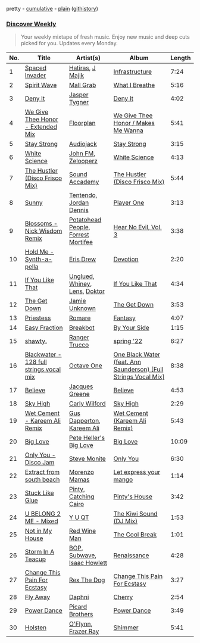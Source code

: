 pretty - [cumulative](/playlists/cumulative/Discover%20Weekly.md) - [plain](/playlists/plain/37i9dQZEVXcERLiUqU2pJX) ([githistory](https://github.githistory.xyz/vitokorn/spotify-playlist-archive/blob/master/playlists/plain/37i9dQZEVXcERLiUqU2pJX))

### [Discover Weekly](https://open.spotify.com/playlist/37i9dQZEVXcERLiUqU2pJX)

> Your weekly mixtape of fresh music. Enjoy new music and deep cuts picked for you. Updates every Monday.

| No. | Title | Artist(s) | Album | Length |
|---|---|---|---|---|
| 1 | [Spaced Invader](https://open.spotify.com/track/0b7yxJO3SWbh03vZ8CWTcw) | [Hatiras](https://open.spotify.com/artist/7DQ8fX4Fbi43HaesfrVYpO), [J Majik](https://open.spotify.com/artist/59hUvYHHq6pDHDbfNafjVb) | [Infrastructure](https://open.spotify.com/album/2SNmmdlmG6AYkSVoFkzhby) | 7:24 |
| 2 | [Spirit Wave](https://open.spotify.com/track/6jUyb9kpzhNCpxZOLoPI2L) | [Mall Grab](https://open.spotify.com/artist/7yF6JnFPDzgml2Ytkyl5D7) | [What I Breathe](https://open.spotify.com/album/4Xt7IVNtLEjVjetUBufoyw) | 5:16 |
| 3 | [Deny It](https://open.spotify.com/track/2G0pIL19syX70AXLc9ykPj) | [Jasper Tygner](https://open.spotify.com/artist/2D7akgJBXcsp8Y2FKdPJCh) | [Deny It](https://open.spotify.com/album/6lIxoZV2okhpBngVJvXi8i) | 4:02 |
| 4 | [We Give Thee Honor - Extended Mix](https://open.spotify.com/track/2HYKFVvAvHuH33kzYiRsmx) | [Floorplan](https://open.spotify.com/artist/0RBnTX5xoVa1bDYt9Qbies) | [We Give Thee Honor / Makes Me Wanna](https://open.spotify.com/album/40wa0Bn4YAM1uPCt0CqVsp) | 5:41 |
| 5 | [Stay Strong](https://open.spotify.com/track/0hArRrfTasNGuWhrY1NU1M) | [Audiojack](https://open.spotify.com/artist/3Uvzk4iffO4mvchgRNJjbs) | [Stay Strong](https://open.spotify.com/album/2RgmzgYbtEzJ5Y04UxwnbE) | 3:15 |
| 6 | [White Science](https://open.spotify.com/track/20uWNggVIdMpdFNVXZi9iR) | [John FM](https://open.spotify.com/artist/0vscEUhV9isTMclPcVz7zr), [Zelooperz](https://open.spotify.com/artist/5j93hwFBNo29RJMsWvtzj8) | [White Science](https://open.spotify.com/album/7hZUXZMBt4I2mHzWXubUt9) | 4:13 |
| 7 | [The Hustler (Disco Frisco Mix)](https://open.spotify.com/track/0R3aeCg7ofE3SD89MNySgA) | [Sound Accademy](https://open.spotify.com/artist/4vNHWuwtFSn3Fu4AY4kZOf) | [The Hustler (Disco Frisco Mix)](https://open.spotify.com/album/5W8wUVw8txj9AdrDxVDqKN) | 5:44 |
| 8 | [Sunny](https://open.spotify.com/track/1ZiAZR4p9WmRU9FUGCcuCD) | [Tentendo](https://open.spotify.com/artist/3eUpxakSdjFZ5ROQKgfL2W), [Jordan Dennis](https://open.spotify.com/artist/2iSbupdaMW303tk8tqdCv5) | [Player One](https://open.spotify.com/album/4UO3OkkwR1YV4TC5yD6ZvI) | 3:13 |
| 9 | [Blossoms - Nick Wisdom Remix](https://open.spotify.com/track/5IVsXzdE0uy6DTx6XAqVeL) | [Potatohead People](https://open.spotify.com/artist/2lmWYYMM80tsoDES4aUB1m), [Forrest Mortifee](https://open.spotify.com/artist/2YQJdQtHgTYz4u9vvf3DgJ) | [Hear No Evil, Vol. 3](https://open.spotify.com/album/7aNPV9St9as5k7JgvToz5c) | 3:38 |
| 10 | [Hold Me - Synth-a-pella](https://open.spotify.com/track/401IoxkzMv0h4kkuNWyyfZ) | [Eris Drew](https://open.spotify.com/artist/4VKbZ8lm0Bm1AbtzAbBdpO) | [Devotion](https://open.spotify.com/album/2e7LQqvJdInqGHnjEIsAaJ) | 2:20 |
| 11 | [If You Like That](https://open.spotify.com/track/39u52p0pgk76Ukq3e0c815) | [Unglued](https://open.spotify.com/artist/3AXcevvp1Kd1KEyHiUEsrC), [Whiney](https://open.spotify.com/artist/4YTBo7qadslqj8V8FMRuqK), [Lens](https://open.spotify.com/artist/6XKxTAwaVZS4dhFj8IxFFz), [Doktor](https://open.spotify.com/artist/39Oq22GIYJKzgCbCDbOnRl) | [If You Like That](https://open.spotify.com/album/7s5tZT1opeQmfuy5s9XZhm) | 4:34 |
| 12 | [The Get Down](https://open.spotify.com/track/1j3QAnKC77h8LiUJq5kWOu) | [Jamie Unknown](https://open.spotify.com/artist/36R06i2wVdVfHNfyyGtrzF) | [The Get Down](https://open.spotify.com/album/32lMW1m26iJv25NGqUJXbB) | 3:53 |
| 13 | [Priestess](https://open.spotify.com/track/2rxhteylfypbbWmahDNklT) | [Romare](https://open.spotify.com/artist/6d1HqiWNEKV9zFqQM9WeYo) | [Fantasy](https://open.spotify.com/album/1rDjHlur6uZheIHpBdmLEF) | 4:07 |
| 14 | [Easy Fraction](https://open.spotify.com/track/6auiShWekyq8tyecMpJ5Cf) | [Breakbot](https://open.spotify.com/artist/0iui2Be5CP8EWxvHYsVspL) | [By Your Side](https://open.spotify.com/album/6C9yWt9DLFJixQjOZIkaAT) | 1:15 |
| 15 | [shawty.](https://open.spotify.com/track/1YGOdGy4tFmKEsjRyJyMIu) | [Ranger Trucco](https://open.spotify.com/artist/36N80lh8tNu7XedcW55NC3) | [spring '22](https://open.spotify.com/album/6EnxDjtBP3qEAMxOhMJqrx) | 6:27 |
| 16 | [Blackwater - 128 full strings vocal mix](https://open.spotify.com/track/3829oHimRwuUHePcD2Jj7S) | [Octave One](https://open.spotify.com/artist/0CRfAs5qmkRgw9x9etNGqH) | [One Black Water (feat. Ann Saunderson) [Full Strings Vocal Mix]](https://open.spotify.com/album/4Ju4z6OA25j2MuR94WgwgJ) | 8:38 |
| 17 | [Believe](https://open.spotify.com/track/0xQCUudZetReFhweBceuAs) | [Jacques Greene](https://open.spotify.com/artist/0ygIgsjUzKivFgxgjQ9iV9) | [Believe](https://open.spotify.com/album/5Ng9OIxgvxeKJueKImaNjX) | 4:53 |
| 18 | [Sky High](https://open.spotify.com/track/3zpeoc3FEhSnW7Ahfap0zd) | [Carly Wilford](https://open.spotify.com/artist/0kDLD7hkKb5cLyEMMi8iFN) | [Sky High](https://open.spotify.com/album/6xjZ4PntOsJF5jQStary0x) | 2:29 |
| 19 | [Wet Cement - Kareem Ali Remix](https://open.spotify.com/track/0ifI6yZ047szP2E252EJUY) | [Gus Dapperton](https://open.spotify.com/artist/6sHCvZe1PHrOAuYlwTLNH4), [Kareem Ali](https://open.spotify.com/artist/4Uhgu5miW68A3eqRl26xtf) | [Wet Cement (Kareem Ali Remix)](https://open.spotify.com/album/0yP7kQHYuDp1lOvHILN5t2) | 5:43 |
| 20 | [Big Love](https://open.spotify.com/track/7b3MjFv3l2hJHPKE3xQxSL) | [Pete Heller's Big Love](https://open.spotify.com/artist/1KIT43QU793ZmRpuuQYrpy) | [Big Love](https://open.spotify.com/album/2Kbcxt3GeXwSIZlaZ7MzgU) | 10:09 |
| 21 | [Only You - Disco Jam](https://open.spotify.com/track/5NT9uNi1uhKdgVif3WnzQO) | [Steve Monite](https://open.spotify.com/artist/0EEHriKw0Gzrmb2ZII2apY) | [Only You](https://open.spotify.com/album/6i1wCCG67qBjxBNEDakTKa) | 6:30 |
| 22 | [Extract from south beach](https://open.spotify.com/track/1HZWWC6YYGqgqEchYMWO7d) | [Morenzo Mamas](https://open.spotify.com/artist/2jWqzbr9Qwk5M8SvI51w48) | [Let express your mango](https://open.spotify.com/album/2c8H490cigqwl5Y9g9R5ox) | 1:14 |
| 23 | [Stuck Like Glue](https://open.spotify.com/track/6AKA1M5o5AlJAaXBK9Jvxw) | [Pinty](https://open.spotify.com/artist/0TUhwf3LG9K23fyL6oftFV), [Catching Cairo](https://open.spotify.com/artist/1MW1wqNtF2hNgsPfGDhrHB) | [Pinty's House](https://open.spotify.com/album/1Bqs48TmfkDcLMoDLYWP1L) | 3:42 |
| 24 | [U BELONG 2 ME - Mixed](https://open.spotify.com/track/3W4I18RHcu7OLsaTMFO471) | [Y U QT](https://open.spotify.com/artist/0tpkcjoMduNpT0FnpNYZiV) | [The Kiwi Sound (DJ Mix)](https://open.spotify.com/album/6vJ5kjSmxUvdxBhQS2Cigl) | 1:53 |
| 25 | [Not in My House](https://open.spotify.com/track/62ax7MSqYRijT7N5MvGbci) | [Red Wine Man](https://open.spotify.com/artist/5AHe9rgByhizFhBUYwMrJI) | [The Cool Break](https://open.spotify.com/album/4JmNehxkE3V20hAfBVopO3) | 1:01 |
| 26 | [Storm In A Teacup](https://open.spotify.com/track/3qcfskmnCVr1vnEB72Axq3) | [BOP](https://open.spotify.com/artist/02ZCVD3nqfqNId8lvpvCBb), [Subwave](https://open.spotify.com/artist/19UDaks6aMVPdEp8qhO4T9), [Isaac Howlett](https://open.spotify.com/artist/5o7ehDTnABXbhjnIbM2J6r) | [Renaissance](https://open.spotify.com/album/0YsTLgX6gWgmJux1Sk97D8) | 4:28 |
| 27 | [Change This Pain For Ecstasy](https://open.spotify.com/track/2o9XDwndOF3b3uQqoI6N53) | [Rex The Dog](https://open.spotify.com/artist/5zbQoW1WWTzvITE8w4ckoC) | [Change This Pain For Ecstasy](https://open.spotify.com/album/08xHiG90YhACt4w637oTqn) | 3:27 |
| 28 | [Fly Away](https://open.spotify.com/track/7BlFirlYkSAKSq01puCNUy) | [Daphni](https://open.spotify.com/artist/4nhvb6x9ZhPiYCzrHDNia9) | [Cherry](https://open.spotify.com/album/0cmEfkFvLVgKhLIUgGhRG5) | 2:54 |
| 29 | [Power Dance](https://open.spotify.com/track/2dE8yT8CtNckb6y28yFNIm) | [Picard Brothers](https://open.spotify.com/artist/1bATQwgDSJlmYJ4obvTFmN) | [Power Dance](https://open.spotify.com/album/3s9ZHPbYaHJr93og1pAmLK) | 3:49 |
| 30 | [Holsten](https://open.spotify.com/track/3ATn3PoGyPpm8FPMUdAovi) | [O'Flynn](https://open.spotify.com/artist/7LTSTQkL7iK7zndjFQgHQo), [Frazer Ray](https://open.spotify.com/artist/7Ic9xxxoKy4EZFqLEXI2hK) | [Shimmer](https://open.spotify.com/album/5J9PhCTsvguuCAEMnxlagY) | 5:41 |